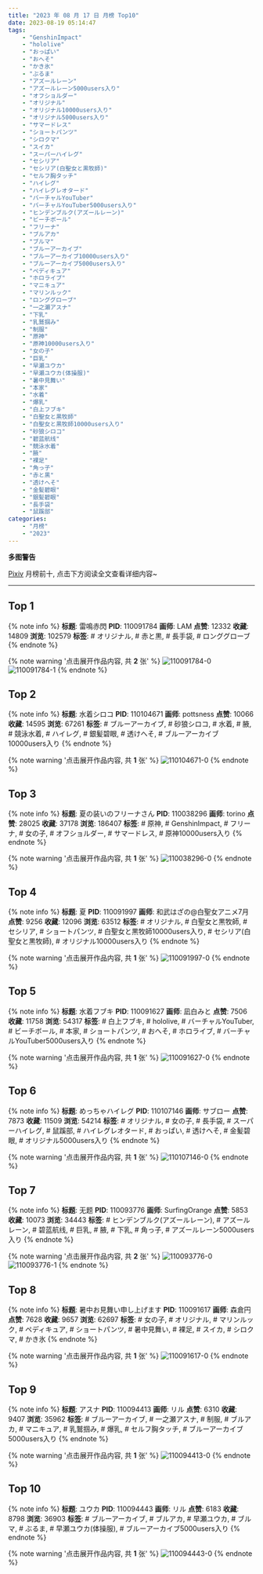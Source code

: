 ```yaml
---
title: "2023 年 08 月 17 日 月榜 Top10"
date: 2023-08-19 05:14:47
tags:
    - "GenshinImpact"
    - "hololive"
    - "おっぱい"
    - "おへそ"
    - "かき氷"
    - "ぶるま"
    - "アズールレーン"
    - "アズールレーン5000users入り"
    - "オフショルダー"
    - "オリジナル"
    - "オリジナル10000users入り"
    - "オリジナル5000users入り"
    - "サマードレス"
    - "ショートパンツ"
    - "シロクマ"
    - "スイカ"
    - "スーパーハイレグ"
    - "セシリア"
    - "セシリア(白聖女と黒牧師)"
    - "セルフ胸タッチ"
    - "ハイレグ"
    - "ハイレグレオタード"
    - "バーチャルYouTuber"
    - "バーチャルYouTuber5000users入り"
    - "ヒンデンブルク(アズールレーン)"
    - "ビーチボール"
    - "フリーナ"
    - "ブルアカ"
    - "ブルマ"
    - "ブルーアーカイブ"
    - "ブルーアーカイブ10000users入り"
    - "ブルーアーカイブ5000users入り"
    - "ペディキュア"
    - "ホロライブ"
    - "マニキュア"
    - "マリンルック"
    - "ロンググローブ"
    - "一之瀬アスナ"
    - "下乳"
    - "乳鷲掴み"
    - "制服"
    - "原神"
    - "原神10000users入り"
    - "女の子"
    - "巨乳"
    - "早瀬ユウカ"
    - "早瀬ユウカ(体操服)"
    - "暑中見舞い"
    - "本家"
    - "水着"
    - "爆乳"
    - "白上フブキ"
    - "白聖女と黒牧師"
    - "白聖女と黒牧師10000users入り"
    - "砂狼シロコ"
    - "碧蓝航线"
    - "競泳水着"
    - "腋"
    - "裸足"
    - "角っ子"
    - "赤と黒"
    - "透けへそ"
    - "金髪碧眼"
    - "銀髪碧眼"
    - "長手袋"
    - "鼠蹊部"
categories:
    - "月榜"
    - "2023"
---
```


<i class="fa fa-triangle-exclamation"></i>**多图警告**<i class="fa fa-triangle-exclamation"></i>

[Pixiv](https://www.pixiv.net/) 月榜前十, 点击下方阅读全文查看详细内容~

<!-- more -->

---

## Top 1

{% note info %}
**标题**: 雷鳴赤閃
**PID**: 110091784 **画师**: LAM
**点赞**: 12332 **收藏**: 14809 **浏览**: 102579
**标签**: # オリジナル, # 赤と黒, # 長手袋, # ロンググローブ
{% endnote %}

{% note warning '点击展开作品内容, 共 **2** 张' %}
![110091784-0](https://i.pixiv.re/img-original/img/2023/07/21/00/01/37/110091784_p0.jpg)
![110091784-1](https://i.pixiv.re/img-original/img/2023/07/21/00/01/37/110091784_p1.jpg)
{% endnote %}

## Top 2

{% note info %}
**标题**: 水着シロコ
**PID**: 110104671 **画师**: pottsness
**点赞**: 10066 **收藏**: 14595 **浏览**: 67261
**标签**: # ブルーアーカイブ, # 砂狼シロコ, # 水着, # 腋, # 競泳水着, # ハイレグ, # 銀髪碧眼, # 透けへそ, # ブルーアーカイブ10000users入り
{% endnote %}

{% note warning '点击展开作品内容, 共 **1** 张' %}
![110104671-0](https://i.pixiv.re/img-original/img/2023/07/21/14/43/33/110104671_p0.jpg)
{% endnote %}

## Top 3

{% note info %}
**标题**: 夏の装いのフリーナさん
**PID**: 110038296 **画师**: torino
**点赞**: 28025 **收藏**: 37178 **浏览**: 186407
**标签**: # 原神, # GenshinImpact, # フリーナ, # 女の子, # オフショルダー, # サマードレス, # 原神10000users入り
{% endnote %}

{% note warning '点击展开作品内容, 共 **1** 张' %}
![110038296-0](https://i.pixiv.re/img-original/img/2023/07/19/09/17/20/110038296_p0.jpg)
{% endnote %}

## Top 4

{% note info %}
**标题**: 夏
**PID**: 110091997 **画师**: 和武はざの@白聖女アニメ7月
**点赞**: 9256 **收藏**: 12096 **浏览**: 63512
**标签**: # オリジナル, # 白聖女と黒牧師, # セシリア, # ショートパンツ, # 白聖女と黒牧師10000users入り, # セシリア(白聖女と黒牧師), # オリジナル10000users入り
{% endnote %}

{% note warning '点击展开作品内容, 共 **1** 张' %}
![110091997-0](https://i.pixiv.re/img-original/img/2023/07/21/00/05/18/110091997_p0.jpg)
{% endnote %}

## Top 5

{% note info %}
**标题**: 水着フブキ
**PID**: 110091627 **画师**: 凪白みと
**点赞**: 7506 **收藏**: 11758 **浏览**: 54317
**标签**: # 白上フブキ, # hololive, # バーチャルYouTuber, # ビーチボール, # 本家, # ショートパンツ, # おへそ, # ホロライブ, # バーチャルYouTuber5000users入り
{% endnote %}

{% note warning '点击展开作品内容, 共 **1** 张' %}
![110091627-0](https://i.pixiv.re/img-original/img/2023/07/21/00/00/30/110091627_p0.png)
{% endnote %}

## Top 6

{% note info %}
**标题**: めっちゃハイレグ
**PID**: 110107146 **画师**: サブロー
**点赞**: 7873 **收藏**: 11509 **浏览**: 54214
**标签**: # オリジナル, # 女の子, # 長手袋, # スーパーハイレグ, # 鼠蹊部, # ハイレグレオタード, # おっぱい, # 透けへそ, # 金髪碧眼, # オリジナル5000users入り
{% endnote %}

{% note warning '点击展开作品内容, 共 **1** 张' %}
![110107146-0](https://i.pixiv.re/img-original/img/2023/07/21/17/10/04/110107146_p0.jpg)
{% endnote %}

## Top 7

{% note info %}
**标题**: 无题
**PID**: 110093776 **画师**: SurfingOrange
**点赞**: 5853 **收藏**: 10073 **浏览**: 34443
**标签**: # ヒンデンブルク(アズールレーン), # アズールレーン, # 碧蓝航线, # 巨乳, # 腋, # 下乳, # 角っ子, # アズールレーン5000users入り
{% endnote %}

{% note warning '点击展开作品内容, 共 **2** 张' %}
![110093776-0](https://i.pixiv.re/img-original/img/2023/07/21/01/04/11/110093776_p0.jpg)
![110093776-1](https://i.pixiv.re/img-original/img/2023/07/21/01/04/11/110093776_p1.jpg)
{% endnote %}

## Top 8

{% note info %}
**标题**: 暑中お見舞い申し上げます
**PID**: 110091617 **画师**: 森倉円
**点赞**: 7628 **收藏**: 9657 **浏览**: 62697
**标签**: # 女の子, # オリジナル, # マリンルック, # ペディキュア, # ショートパンツ, # 暑中見舞い, # 裸足, # スイカ, # シロクマ, # かき氷
{% endnote %}

{% note warning '点击展开作品内容, 共 **1** 张' %}
![110091617-0](https://i.pixiv.re/img-original/img/2023/07/21/00/00/27/110091617_p0.jpg)
{% endnote %}

## Top 9

{% note info %}
**标题**: アスナ
**PID**: 110094413 **画师**: リル
**点赞**: 6310 **收藏**: 9407 **浏览**: 35962
**标签**: # ブルーアーカイブ, # 一之瀬アスナ, # 制服, # ブルアカ, # マニキュア, # 乳鷲掴み, # 爆乳, # セルフ胸タッチ, # ブルーアーカイブ5000users入り
{% endnote %}

{% note warning '点击展开作品内容, 共 **1** 张' %}
![110094413-0](https://i.pixiv.re/img-original/img/2023/07/21/01/33/36/110094413_p0.png)
{% endnote %}

## Top 10

{% note info %}
**标题**: ユウカ
**PID**: 110094443 **画师**: リル
**点赞**: 6183 **收藏**: 8798 **浏览**: 36903
**标签**: # ブルーアーカイブ, # ブルアカ, # 早瀬ユウカ, # ブルマ, # ぶるま, # 早瀬ユウカ(体操服), # ブルーアーカイブ5000users入り
{% endnote %}

{% note warning '点击展开作品内容, 共 **1** 张' %}
![110094443-0](https://i.pixiv.re/img-original/img/2023/07/21/01/36/00/110094443_p0.png)
{% endnote %}
